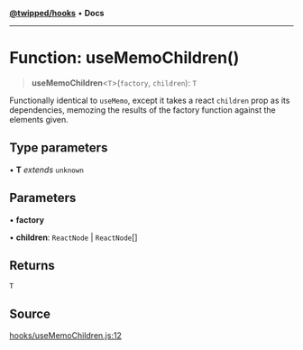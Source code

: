 [**@twipped/hooks**](../../README.md) • **Docs**

***

# Function: useMemoChildren()

> **useMemoChildren**\<`T`\>(`factory`, `children`): `T`

Functionally identical to `useMemo`, except it takes a react `children` prop as
its dependencies, memozing the results of the factory function against the elements given.

## Type parameters

• **T** *extends* `unknown`

## Parameters

• **factory**

• **children**: `ReactNode` \| `ReactNode`[]

## Returns

`T`

## Source

[hooks/useMemoChildren.js:12](https://github.com/Twipped/hooks/blob/main/hooks/useMemoChildren.js#L12)
